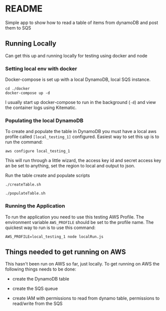 # README
Simple app to show how to read a table of items from dynamoDB and post them to SQS

  

## Running Locally

Can get this up and running locally for testing using docker and node

### Setting local env with docker

Docker-compose is set up with a local DynamoDB, local SQS instance.

```
cd ./docker
docker-compose up -d
```
I usually start up docker-compose to run in the background (`-d`) and view the container logs using Kitematic.

### Populating the local DynamoDB  

To create and populate the table in DynamoDB you must have a local aws profile called `[local_testing_1]` configured.  Easiest way to set this up is to run the command:

 `aws configure local_testing_1` 
 
 This will run through a little wizard, the access key id and secret access key an be set to anything, set the region to local and output to json.

Run the table create and populate scripts

`./createTable.sh`

`./populateTable.sh`

  
 ### Running the Application
To run the application you need to use this testing AWS Profile.  The environment variable `AWS_PROFILE` should be set to the profile name.  The quickest way to run is to use this command:

`AWS_PROFILE=local_testing_1 node localRun.js`

## Things needed to get running on AWS
This hasn't been run on AWS so far, just locally.  To get running on AWS the following things needs to be done:

- create the DynamoDB table

- create the SQS queue

- create IAM with permissions to read from dynamo table, permissions to read/write from the SQS

